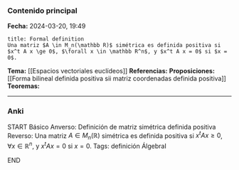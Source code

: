 ### Contenido principal

**Fecha:** 2024-03-20, 19:49

```ad-formal
title: Formal definition
Una matriz $A \in M_n(\mathbb R)$ simétrica es definida positiva si $x^t A x \ge 0$, $\forall x \in \mathbb R^n$, y $x^t A x = 0$ si $x = 0$.
```

**Tema:** [[Espacios vectoriales euclídeos]]
**Referencias:** 
**Proposiciones:** [[Forma bilineal definida positiva sii matriz coordenadas definida positiva]]
**Teoremas:**

---
### Anki

START
Básico
Anverso: Definición de matriz simétrica definida positiva
Reverso: Una matriz $A \in M_n(\mathbb R)$ simétrica es definida positiva si $x^t A x \ge 0$, $\forall x \in \mathbb R^n$, y $x^t A x = 0$ si $x = 0$.
Tags: definición ÁlgebraI
<!--ID: 1712235233624-->
END